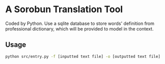 # A Sorobun Translation Tool

Coded by Python. Use a sqlite database to store words' definition from professional dictionary, which will be provided to model in the context.

## Usage

```sh
python src/entry.py -f [inputted text file] -o [outputted text file]
```
